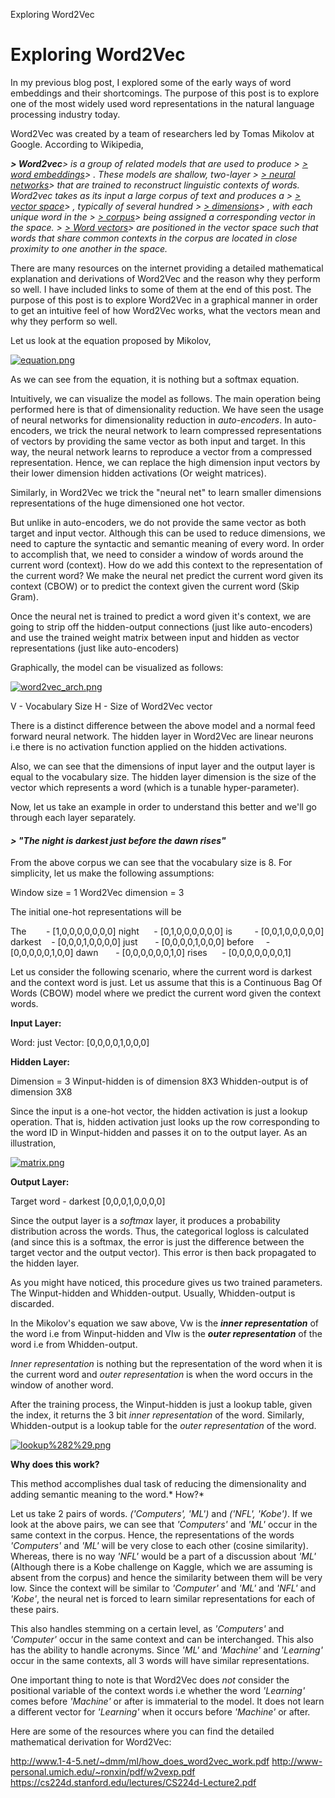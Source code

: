 Exploring Word2Vec

# Exploring Word2Vec

In my previous blog post, I explored some of the early ways of word embeddings and their shortcomings. The purpose of this post is to explore one of the most widely used word representations in the natural language processing industry today.

Word2Vec was created by a team of researchers led by Tomas Mikolov at Google. According to Wikipedia,

***> Word2vec**>  is a group of related models that are used to produce > [> word embeddings](https://www.blogger.com/null)> . These models are shallow, two-layer > [> neural networks](https://www.blogger.com/null)>  that are trained to reconstruct linguistic contexts of words. Word2vec takes as its input a large corpus of text and produces a > [> vector space](https://www.blogger.com/null)> , typically of several hundred > [> dimensions](https://www.blogger.com/null)> , with each unique word in the > [> corpus](https://www.blogger.com/null)>  being assigned a corresponding vector in the space. > [> Word vectors](https://www.blogger.com/null)>  are positioned in the vector space such that words that share common contexts in the corpus are located in close proximity to one another in the space.*

There are many resources on the internet providing a detailed mathematical explanation and derivations of Word2Vec and the reason why they perform so well. I have included links to some of them at the end of this post. The purpose of this post is to explore Word2Vec in a graphical manner in order to get an intuitive feel of how Word2Vec works, what the vectors mean and why they perform so well.

Let us look at the equation proposed by Mikolov,

[![equation.png](../_resources/6a839f7e0c45ba2c62a4a938613b5e73.png)](https://2.bp.blogspot.com/-4bCMkA62ZmU/WLcAPOxR8cI/AAAAAAAAIwI/6AakzRa7HoIdTHgV1pmm_D-idqZ5hxwbwCLcB/s1600/equation.png)

As we can see from the equation, it is nothing but a softmax equation.

Intuitively, we can visualize the model as follows. The main operation being performed here is that of dimensionality reduction. We have seen the usage of neural networks for dimensionality reduction in *auto-encoders*. In auto-encoders, we trick the neural network to learn compressed representations of vectors by providing the same vector as both input and target. In this way, the neural network learns to reproduce a vector from a compressed representation. Hence, we can replace the high dimension input vectors by their lower dimension hidden activations (Or weight matrices).

Similarly, in Word2Vec we trick the "neural net" to learn smaller dimensions representations of the huge dimensioned one hot vector.

But unlike in auto-encoders, we do not provide the same vector as both target and input vector. Although this can be used to reduce dimensions, we need to capture the syntactic and semantic meaning of every word. In order to accomplish that, we need to consider a window of words around the current word (context). How do we add this context to the representation of the current word? We make the neural net predict the current word given its context (CBOW) or to predict the context given the current word (Skip Gram).

Once the neural net is trained to predict a word given it's context, we are going to strip off the hidden-output connections (just like auto-encoders) and use the trained weight matrix between input and hidden as vector representations (just like auto-encoders)

Graphically, the model can be visualized as follows:

[![word2vec_arch.png](../_resources/f0fa7f2a8eac09939d78f0018a92839c.png)](https://1.bp.blogspot.com/-yjUf2gPE_4E/WLcAYtoeluI/AAAAAAAAIwM/ylH_M991FIwYdxjq9CpQ2kD9OeTUT2ItgCLcB/s1600/word2vec_arch.png)

V - Vocabulary Size
H - Size of Word2Vec vector

There is a distinct difference between the above model and a normal feed forward neural network. The hidden layer in Word2Vec are linear neurons i.e there is no activation function applied on the hidden activations.

Also, we can see that the dimensions of input layer and the output layer is equal to the vocabulary size. The hidden layer dimension is the size of the vector which represents a word (which is a tunable hyper-parameter).

Now, let us take an example in order to understand this better and we'll go through each layer separately.

#### *> "The night is darkest just before the dawn rises"*

From the above corpus we can see that the vocabulary size is 8.
For simplicity, let us make the following assumptions:

Window size = 1
Word2Vec dimension = 3

The initial one-hot representations will be

The        - [1,0,0,0,0,0,0,0]
night      - [0,1,0,0,0,0,0,0]
is         - [0,0,1,0,0,0,0,0]
darkest    - [0,0,0,1,0,0,0,0]
just       - [0,0,0,0,1,0,0,0]
before     - [0,0,0,0,0,1,0,0]
dawn       - [0,0,0,0,0,0,1,0]
rises      - [0,0,0,0,0,0,0,1]

Let us consider the following scenario, where the current word is darkest and the context word is just. Let us assume that this is a Continuous Bag Of Words (CBOW) model where we predict the current word given the context words.

**Input Layer:**

Word: just
Vector: [0,0,0,0,1,0,0,0]

**Hidden Layer:**

Dimension = 3
Winput-hidden is of dimension 8X3
Whidden-output is of dimension 3X8

Since the input is a one-hot vector, the hidden activation is just a lookup operation. That is, hidden activation just looks up the row corresponding to the word ID in Winput-hidden and passes it on to the output layer. As an illustration,

[![matrix.png](../_resources/77ec616e550ce2d3040bf3e3b8810c43.png)](https://1.bp.blogspot.com/-PEbbeRo97F4/WLcAlo7zFlI/AAAAAAAAIwQ/LtxSJwJb-nA4K6WAMG3rekML_VXKtAWKgCLcB/s1600/matrix.png)

**Output Layer:**

Target word - darkest [0,0,0,1,0,0,0,0]

Since the output layer is a *softmax* layer, it produces a probability distribution across the words. Thus, the categorical logloss is calculated (and since this is a softmax, the error is just the difference between the target vector and the output vector). This error is then back propagated to the hidden layer.

As you might have noticed, this procedure gives us two trained parameters. The Winput-hidden and Whidden-output. Usually, Whidden-output is discarded.

In the Mikolov's equation we saw above, Vw is the ***inner representation*** of the word i.e from Winput-hidden and VIw is the ***outer representation*** of the word i.e from Whidden-output.

*Inner representation* is nothing but the representation of the word when it is the current word and *outer representation* is when the word occurs in the window of another word.

After the training process, the Winput-hidden is just a lookup table, given the index, it returns the 3 bit *inner representation* of the word. Similarly, Whidden-output is a lookup table for the *outer representation* of the word.

[![lookup%282%29.png](:/4893b6beb00f7f3a1b91f52f127f7ef7)](https://4.bp.blogspot.com/-c8hMWWJlLYE/WLcFZ3dTqpI/AAAAAAAAIwk/vbvq5k-x_VUhGq5C823je2Iqj634KCnTgCLcB/s1600/lookup%25282%2529.png)

**Why does this work?**

This method accomplishes dual task of reducing the dimensionality and adding semantic meaning to the word.* How?*

Let us take 2 pairs of words. *('Computers', 'ML')* and *('NFL', 'Kobe')*. If we look at the above pairs, we can see that *'Computers'* and *'ML'* occur in the same context in the corpus. Hence, the representations of the words *'Computers'* and *'ML'* will be very close to each other (cosine similarity). Whereas, there is no way *'NFL'* would be a part of a discussion about *'ML'* (Although there is a Kobe challenge on Kaggle, which we are assuming is absent from the corpus) and hence the similarity between them will be very low. Since the context will be similar to *'Computer'* and *'ML'* and *'NFL'* and *'Kobe'*, the neural net is forced to learn similar representations for each of these pairs.

This also handles stemming on a certain level, as *'Computers'* and *'Computer'* occur in the same context and can be interchanged. This also has the ability to handle acronyms. Since *'ML'* and *'Machine'* and *'Learning'* occur in the same contexts, all 3 words will have similar representations.

One important thing to note is that Word2Vec does *not* consider the positional variable of the context words i.e whether the word *'Learning'* comes before *'Machine'* or after is immaterial to the model. It does not learn a different vector for *'Learning'* when it occurs before *'Machine'* or after.

Here are some of the resources where you can find the detailed mathematical derivation for Word2Vec:

http://www.1-4-5.net/~dmm/ml/how_does_word2vec_work.pdf
http://www-personal.umich.edu/~ronxin/pdf/w2vexp.pdf
https://cs224d.stanford.edu/lectures/CS224d-Lecture2.pdf